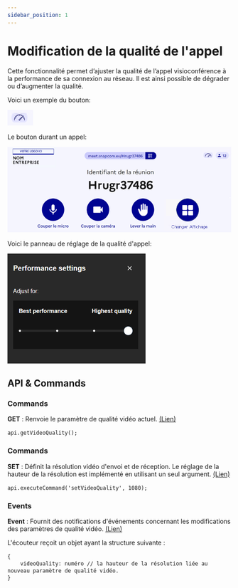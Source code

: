 ```yaml
---
sidebar_position: 1
---
```


# Modification de la qualité de l'appel


Cette fonctionnalité permet d’ajuster la qualité de l’appel visioconférence à la performance de sa connexion au réseau. Il est ainsi possible de dégrader ou d’augmenter la qualité.

Voici un exemple du bouton:

![image](./images/bouton-qualite.png)

Le bouton durant un appel:

![image](./images/changer-qualite-1.png)

Voici le panneau de réglage de la qualité d'appel:

![image](./images/changer-qualite-2.png)

## API & Commands

### Commands

**GET** : Renvoie le paramètre de qualité vidéo actuel. [(Lien)](https://jitsi.github.io/handbook/docs/dev-guide/dev-guide-iframe-functions#getvideoquality)

    api.getVideoQuality();

### Commands

**SET** : Définit la résolution vidéo d'envoi et de réception. Le réglage de la hauteur de la résolution est implémenté en utilisant un seul argument. [(Lien)](https://jitsi.github.io/handbook/docs/dev-guide/dev-guide-iframe-commands#setvideoquality)

    api.executeCommand('setVideoQuality', 1080);

### Events

**Event** : Fournit des notifications d'événements concernant les modifications des paramètres de qualité vidéo. [(Lien)](https://jitsi.github.io/handbook/docs/dev-guide/dev-guide-iframe-events#videoqualitychanged) 

L'écouteur reçoit un objet ayant la structure suivante :


    {
        videoQuality: numéro // la hauteur de la résolution liée au nouveau paramètre de qualité vidéo.
    }
